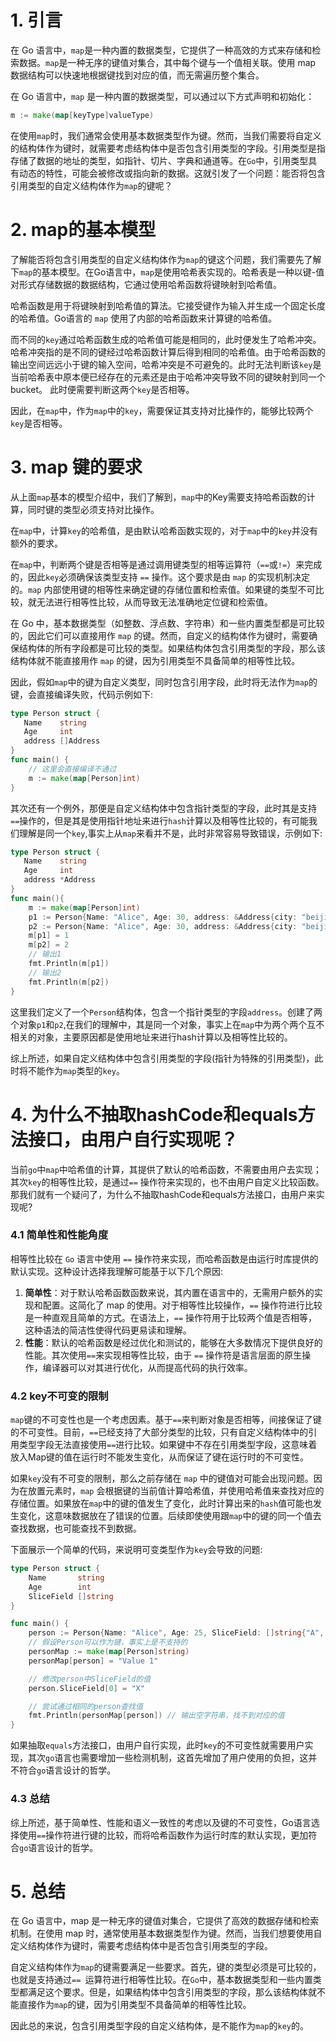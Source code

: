 # 1. 引言

在 Go 语言中，`map`是一种内置的数据类型，它提供了一种高效的方式来存储和检索数据。`map`是一种无序的键值对集合，其中每个键与一个值相关联。使用 map 数据结构可以快速地根据键找到对应的值，而无需遍历整个集合。

在 Go 语言中，`map` 是一种内置的数据类型，可以通过以下方式声明和初始化：

```go
m := make(map[keyType]valueType)
```

在使用`map`时，我们通常会使用基本数据类型作为键。然而，当我们需要将自定义的结构体作为键时，就需要考虑结构体中是否包含引用类型的字段。引用类型是指存储了数据的地址的类型，如指针、切片、字典和通道等。在`Go`中，引用类型具有动态的特性，可能会被修改或指向新的数据。这就引发了一个问题：能否将包含引用类型的自定义结构体作为`map`的键呢？

# 2. map的基本模型

了解能否将包含引用类型的自定义结构体作为`map`的键这个问题，我们需要先了解下`map`的基本模型。在Go语言中，`map`是使用哈希表实现的。哈希表是一种以键-值对形式存储数据的数据结构，它通过使用哈希函数将键映射到哈希值。

哈希函数是用于将键映射到哈希值的算法。它接受键作为输入并生成一个固定长度的哈希值。Go语言的 `map` 使用了内部的哈希函数来计算键的哈希值。

而不同的`key`通过哈希函数生成的哈希值可能是相同的，此时便发生了哈希冲突。哈希冲突指的是不同的键经过哈希函数计算后得到相同的哈希值。由于哈希函数的输出空间远远小于键的输入空间，哈希冲突是不可避免的。此时无法判断该`key`是当前哈希表中原本便已经存在的元素还是由于哈希冲突导致不同的键映射到同一个bucket。 此时便需要判断这两个`key`是否相等。

因此，在`map`中，作为`map`中的`key`，需要保证其支持对比操作的，能够比较两个`key`是否相等。

# 3. map 键的要求

从上面`map`基本的模型介绍中，我们了解到，`map`中的Key需要支持哈希函数的计算，同时键的类型必须支持对比操作。

在`map`中，计算`key`的哈希值，是由默认哈希函数实现的，对于`map`中的`key`并没有额外的要求。

在`map`中，判断两个键是否相等是通过调用键类型的相等运算符（`==`或`!=`）来完成的，因此`key`必须确保该类型支持 `==` 操作。这个要求是由 `map` 的实现机制决定的。`map` 内部使用键的相等性来确定键的存储位置和检索值。如果键的类型不可比较，就无法进行相等性比较，从而导致无法准确地定位键和检索值。

在 Go 中，基本数据类型（如整数、浮点数、字符串）和一些内置类型都是可比较的，因此它们可以直接用作 `map` 的键。然而，自定义的结构体作为键时，需要确保结构体的所有字段都是可比较的类型。如果结构体包含引用类型的字段，那么该结构体就不能直接用作 `map` 的键，因为引用类型不具备简单的相等性比较。

因此，假如`map`中的键为自定义类型，同时包含引用字段，此时将无法作为`map`的键，会直接编译失败，代码示例如下:

```go
type Person struct {
   Name    string
   Age     int
   address []Address
}
func main() {
    // 这里会直接编译不通过
    m := make(map[Person]int)
}
```

其次还有一个例外，那便是自定义结构体中包含指针类型的字段，此时其是支持`==`操作的，但是其是使用指针地址来进行`hash`计算以及相等性比较的，有可能我们理解是同一个`key`,事实上从`map`来看并不是，此时非常容易导致错误，示例如下:

```go
type Person struct {
   Name    string
   Age     int
   address *Address
}
func main(){
    m := make(map[Person]int)
    p1 := Person{Name: "Alice", Age: 30, address: &Address{city: "beijing"}}
    p2 := Person{Name: "Alice", Age: 30, address: &Address{city: "beijing"}}
    m[p1] = 1
    m[p2] = 2
    // 输出1
    fmt.Println(m[p1])
    // 输出2
    fmt.Println(m[p2])
}
```

这里我们定义了一个`Person`结构体，包含一个指针类型的字段`address`。创建了两个对象`p1`和`p2`,在我们的理解中，其是同一个对象，事实上在`map`中为两个两个互不相关的对象，主要原因都是使用地址来进行hash计算以及相等性比较的。

综上所述，如果自定义结构体中包含引用类型的字段(指针为特殊的引用类型)，此时将不能作为`map`类型的`key`。

# 4. 为什么不抽取hashCode和equals方法接口，由用户自行实现呢？

当前`go`中`map`中哈希值的计算，其提供了默认的哈希函数，不需要由用户去实现；其次`key`的相等性比较，是通过`==` 操作符来实现的，也不由用户自定义比较函数。那我们就有一个疑问了，为什么不抽取hashCode和equals方法接口，由用户来实现呢?

### 4.1 简单性和性能角度

相等性比较在 `Go` 语言中使用 `==` 操作符来实现，而哈希函数是由运行时库提供的默认实现。这种设计选择我理解可能基于以下几个原因:

1.  **简单性**：对于默认哈希函数函数来说，其内置在语言中的，无需用户额外的实现和配置。这简化了 map 的使用。对于相等性比较操作，`==` 操作符进行比较是一种直观且简单的方式。在语法上，`==` 操作符用于比较两个值是否相等，这种语法的简洁性使得代码更易读和理解。
2.  **性能**：默认的哈希函数是经过优化和测试的，能够在大多数情况下提供良好的性能。其次使用`==`来实现相等性比较，由于 `==` 操作符是语言层面的原生操作，编译器可以对其进行优化，从而提高代码的执行效率。

### 4.2 key不可变的限制

`map`键的不可变性也是一个考虑因素。基于`==`来判断对象是否相等，间接保证了键的不可变性。目前，`==`已经支持了大部分类型的比较，只有自定义结构体中的引用类型字段无法直接使用`==`进行比较。如果键中不存在引用类型字段，这意味着放入Map键的值在运行时不能发生变化，从而保证了键在运行时的不可变性。

如果`key`没有不可变的限制，那么之前存储在 `map` 中的键值对可能会出现问题。因为在放置元素时，`map` 会根据键的当前值计算哈希值，并使用哈希值来查找对应的存储位置。如果放在`map`中的键的值发生了变化，此时计算出来的`hash`值可能也发生变化，这意味数据放在了错误的位置。后续即使使用跟`map`中的键的同一个值去查找数据，也可能查找不到数据。

下面展示一个简单的代码，来说明可变类型作为`key`会导致的问题:

```go
type Person struct {
    Name       string
    Age        int
    SliceField []string
}

func main() {
    person := Person{Name: "Alice", Age: 25, SliceField: []string{"A", "B"}}
    // 假设Person可以作为键，事实上是不支持的
    personMap := make(map[Person]string)
    personMap[person] = "Value 1"

    // 修改person中SliceField的值
    person.SliceField[0] = "X"

    // 尝试通过相同的person查找值
    fmt.Println(personMap[person]) // 输出空字符串，找不到对应的值
}
```
如果抽取`equals`方法接口，由用户自行实现，此时`key`的不可变性就需要用户实现，其次`go`语言也需要增加一些检测机制，这首先增加了用户使用的负担，这并不符合`go`语言设计的哲学。

### 4.3 总结
综上所述，基于简单性、性能和语义一致性的考虑以及键的不可变性，Go语言选择使用`==`操作符进行键的比较，而将哈希函数作为运行时库的默认实现，更加符合`go`语言设计的哲学。

# 5. 总结
在 Go 语言中，map 是一种无序的键值对集合，它提供了高效的数据存储和检索机制。在使用 map 时，通常使用基本数据类型作为键。然而，当我们想要使用自定义结构体作为键时，需要考虑结构体中是否包含引用类型的字段。

自定义结构体作为`map`的键需要满足一些要求。首先，键的类型必须是可比较的，也就是支持通过`== `运算符进行相等性比较。在`Go`中，基本数据类型和一些内置类型都满足这个要求。但是，如果结构体中包含引用类型的字段，那么该结构体就不能直接作为`map`的键，因为引用类型不具备简单的相等性比较。

因此总的来说，包含引用类型字段的自定义结构体，是不能作为`map`的`key`的。
